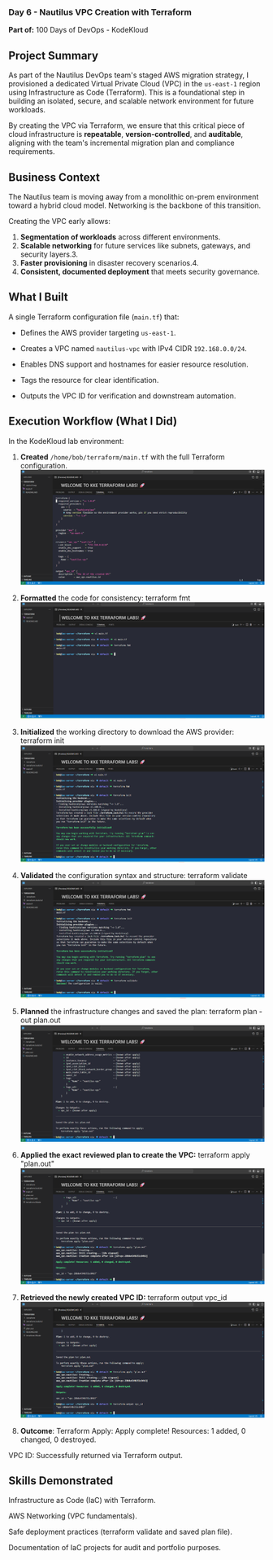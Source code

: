 ### Day 6 - Nautilus VPC Creation with Terraform

**Part of:** 100 Days of DevOps - KodeKloud

## Project Summary

As part of the Nautilus DevOps team's staged AWS migration strategy, I provisioned a dedicated Virtual Private Cloud (VPC) in the `us-east-1` region using Infrastructure as Code (Terraform). This is a foundational step in building an isolated, secure, and scalable network environment for future workloads.

By creating the VPC via Terraform, we ensure that this critical piece of cloud infrastructure is **repeatable**, **version-controlled**, and **auditable**, aligning with the team's incremental migration plan and compliance requirements.

## Business Context

The Nautilus team is moving away from a monolithic on-prem environment toward a hybrid cloud model. Networking is the backbone of this transition.  

Creating the VPC early allows:

1. **Segmentation of workloads** across different environments.
2. **Scalable networking** for future services like subnets, gateways, and security layers.3.
3. **Faster provisioning** in disaster recovery scenarios.4.
4. **Consistent, documented deployment** that meets security governance.

## What I Built

A single Terraform configuration file (`main.tf`) that:

- Defines the AWS provider targeting `us-east-1`.

- Creates a VPC named `nautilus-vpc` with IPv4 CIDR `192.168.0.0/24`.

- Enables DNS support and hostnames for easier resource resolution.

- Tags the resource for clear identification.

- Outputs the VPC ID for verification and downstream automation.

## Execution Workflow (What I Did)

In the KodeKloud lab environment:

1. **Created** `/home/bob/terraform/main.tf` with the full Terraform configuration.
![Screenshot](screenshots/main.tf.png)

2. **Formatted** the code for consistency:
terraform fmt
![Screenshot](screenshots/terraform-fmt.png)

4. **Initialized** the working directory to download the AWS provider:
terraform init
![Screenshot](screenshots/terraform-init.png)

4. **Validated** the configuration syntax and structure:
terraform validate
![Screenshot](screenshots/terraform-validate.png)

6. **Planned** the infrastructure changes and saved the plan:
terraform plan -out plan.out
![Screenshot](screenshots/terraform-plan.png)

6. **Applied the exact reviewed plan to create the VPC:**
terraform apply "plan.out"
![Screenshot](screenshots/terraform-apply.png)

7. **Retrieved the newly created VPC ID:**
terraform output vpc_id
![Screenshot](screenshots/terraform-output.png)

8. **Outcome**:
Terraform Apply: Apply complete! Resources: 1 added, 0 changed, 0 destroyed.

VPC ID: Successfully returned via Terraform output.

## Skills Demonstrated
Infrastructure as Code (IaC) with Terraform.

AWS Networking (VPC fundamentals).

Safe deployment practices (terraform validate and saved plan file).

Documentation of IaC projects for audit and portfolio purposes.

